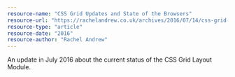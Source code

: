```yaml
---
resource-name: "CSS Grid Updates and State of the Browsers"
resource-url: "https://rachelandrew.co.uk/archives/2016/07/14/css-grid-updates-changes-and-state-of-the-browsers/"
resource-type: "article"
resource-date: "2016"
resource-author: "Rachel Andrew"
---
```


An update in July 2016 about the current status of the CSS Grid Layout Module.
